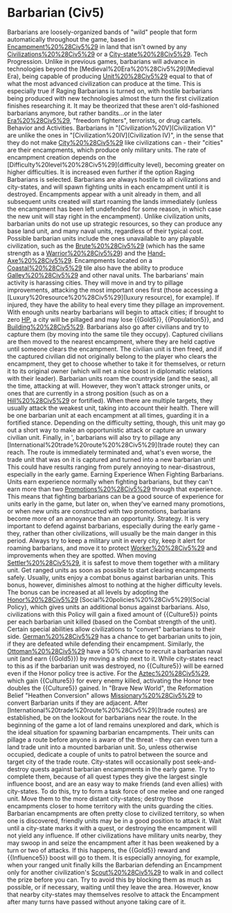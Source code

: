 # Barbarian (Civ5)

Barbarians are loosely-organized bands of "wild" people that form automatically throughout the game, based in [Encampment%20%28Civ5%29](encampments) in land that isn't owned by any [Civilizations%20%28Civ5%29](civilization) or a [City-state%20%28Civ5%29](city-state).
Tech Progression.
Unlike in previous games, barbarians will advance in technologies beyond the [Medieval%20Era%20%28Civ5%29](Medieval Era), being capable of producing [Unit%20%28Civ5%29](units) equal to that of what the most advanced civilization can produce at the time. This is especially true if Raging Barbarians is turned on, with hostile barbarians being produced with new technologies almost the turn the first civilization finishes researching it. It may be theorized that these aren't old-fashioned barbarians anymore, but rather bandits...or in the later [Era%20%28Civ5%29](eras), "freedom fighters", terrorists, or drug cartels. 
Behavior and Activities.
Barbarians in "[Civilization%20V](Civilization V)" are unlike the ones in "[Civilization%20IV](Civilization IV)", in the sense that they do not make [City%20%28Civ5%29](cities) like civilizations can - their "cities" are their encampments, which produce only military units. The rate of encampment creation depends on the [Difficulty%20level%20%28Civ5%29](difficulty level), becoming greater on higher difficulties. It is increased even further if the option Raging Barbarians is selected.
Barbarians are always hostile to all civilizations and city-states, and will spawn fighting units in each encampment until it is destroyed. Encampments appear with a unit already in them, and all subsequent units created will start roaming the lands immediately (unless the encampment has been left undefended for some reason, in which case the new unit will stay right in the encampment). Unlike civilization units, barbarian units do not use up strategic resources, so they can produce any base land unit, and many naval units, regardless of their typical cost.
Possible barbarian units include the ones unavailable to any playable civilization, such as the [Brute%20%28Civ5%29](Brute) (which has the same strength as a [Warrior%20%28Civ5%29](Warrior)) and the [Hand-Axe%20%28Civ5%29](Hand-Axe). Encampments located on a [Coastal%20%28Civ5%29](coastal) tile also have the ability to produce [Galley%20%28Civ5%29](Galleys) and other naval units.
The barbarians' main activity is harassing cities. They will move in and try to pillage improvements, attacking the most important ones first (those accessing a [Luxury%20resource%20%28Civ5%29](luxury resource), for example). If injured, they have the ability to heal every time they pillage an improvement. With enough units nearby barbarians will begin to attack cities; if brought to zero [HP](HP), a city will be pillaged and may lose {{Gold5}}, {{Population5}}, and [Building%20%28Civ5%29](buildings).
Barbarians also go after civilians and try to capture them (by moving into the same tile they occupy). Captured civilians are then moved to the nearest encampment, where they are held captive until someone clears the encampment. The civilian unit is then freed, and if the captured civilian did not originally belong to the player who clears the encampment, they get to choose whether to take it for themselves, or return it to its original owner (which will net a nice boost in diplomatic relations with their leader).
Barbarian units roam the countryside (and the seas), all the time, attacking at will. However, they won't attack stronger units, or ones that are currently in a strong position (such as on a [Hill%20%28Civ5%29](hill) or fortified). When there are multiple targets, they usually attack the weakest unit, taking into account their health. There will be one barbarian unit at each encampment at all times, guarding it in a fortified stance. Depending on the difficulty setting, though, this unit may go out a short way to make an opportunistic attack or capture an unwary civilian unit.
Finally, in ', barbarians will also try to pillage any [International%20trade%20route%20%28Civ5%29](trade route) they can reach. The route is immediately terminated and, what's even worse, the trade unit that was on it is captured and turned into a new barbarian unit! This could have results ranging from purely annoying to near-disastrous, especially in the early game.
Earning Experience When Fighting Barbarians.
Units earn experience normally when fighting barbarians, but they can't earn more than two [Promotions%20%28Civ5%29](promotions) through that experience. This means that fighting barbarians can be a good source of experience for units early in the game, but later on, when they've earned many promotions, or when new units are constructed with two promotions, barbarians become more of an annoyance than an opportunity.
Strategy.
It is very important to defend against barbarians, especially during the early game - they, rather than other civilizations, will usually be the main danger in this period. Always try to keep a military unit in every city, keep it alert for roaming barbarians, and move it to protect [Worker%20%28Civ5%29](Workers) and improvements when they are spotted. When moving [Settler%20%28Civ5%29](Settlers), it is safest to move them together with a military unit. Get ranged units as soon as possible to start clearing encampments safely.
Usually, units enjoy a combat bonus against barbarian units. This bonus, however, diminishes almost to nothing at the higher difficulty levels. The bonus can be increased at all levels by adopting the [Honor%20%28Civ5%29](Honor) [Social%20policies%20%28Civ5%29](Social Policy), which gives units an additional bonus against barbarians. Also, civilizations with this Policy will gain a fixed amount of {{Culture5}} points per each barbarian unit killed (based on the Combat strength of the unit).
Certain special abilities allow civilizations to "convert" barbarians to their side. [German%20%28Civ5%29](Germany) has a chance to get barbarian units to join, if they are defeated while defending their encampment. Similarly, the [Ottoman%20%28Civ5%29](Ottomans) have a 50% chance to recruit a barbarian naval unit (and earn {{Gold5}}) by moving a ship next to it. While city-states react to this as if the barbarian unit was destroyed, no {{Culture5}} will be earned even if the Honor policy tree is active. For the [Aztec%20%28Civ5%29](Aztecs), which gain {{Culture5}} for every enemy killed, activating the Honor tree doubles the {{Culture5}} gained. In "Brave New World", the Reformation Belief "Heathen Conversion" allows [Missionary%20%28Civ5%29](Missionaries) to convert Barbarian units if they are adjacent.
After [International%20trade%20route%20%28Civ5%29](trade routes) are established, be on the lookout for barbarians near the route. In the beginning of the game a lot of land remains unexplored and dark, which is the ideal situation for spawning barbarian encampments. Their units can pillage a route before anyone is aware of the threat - they can even turn a land trade unit into a mounted barbarian unit. So, unless otherwise occupied, dedicate a couple of units to patrol between the source and target city of the trade route.
City-states will occasionally post seek-and-destroy quests against barbarian encampments in the early game. Try to complete them, because of all quest types they give the largest single influence boost, and are an easy way to make friends (and even allies) with city-states. To do this, try to form a task force of one melee and one ranged unit. Move them to the more distant city-states; destroy those encampments closer to home territory with the units guarding the cities. Barbarian encampments are often pretty close to civilized territory, so when one is discovered, friendly units may be in a good position to attack it. Wait until a city-state marks it with a quest, or destroying the encampment will not yield any influence. If other civilizations have military units nearby, they may swoop in and seize the encampment after it has been weakened by a turn or two of attacks. If this happens, the {{Gold5}} reward and {{Influence5}} boost will go to them. It is especially annoying, for example, when your ranged unit finally kills the Barbarian defending an Encampment only for another civilization's [Scout%20%28Civ5%29](Scout) to walk in and collect the prize before you can. Try to avoid this by blocking them as much as possible, or if necessary, waiting until they leave the area. However, know that nearby city-states may themselves resolve to attack the Encampment after many turns have passed without anyone taking care of it.